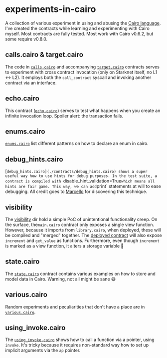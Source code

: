 # experiments-in-cairo

A collection of various experiment in using and abusing the [Cairo language](https://www.cairo-lang.org/). I've created the contracts while learning and experimenting with Cairo myself. Most contracts are fully tested. Most work with Cairo v0.6.2, but some require v0.8.0.

## calls.cairo & target.cairo

The code in [`calls.cairo`](./contracts/calls.cairo) and accompanying [`target.cairo`](./contracts/target.cairo) contracts serves to experiment with cross contract invocation (only on Starknet itself, no L1 <-> L2). It employs both the `call_contract` syscall and invoking another contract via an interface.

## echo.cairo

This contract ([`echo.cairo`](./contracts/echo.cairo)) serves to test what happens when you create an infinite invocation loop. Spoiler alert: the transaction fails.

## enums.cairo

[`enums.cairo`](./contracts/enums.cairo) list different patterns on how to declare an enum in cairo.

## debug_hints.cairo

[`debug_hints.cairo](./contracts/debug_hints.cairo) shows a super useful way how to use hints for debug purposes. In the test suite, a contract is compiled with `disable_hint_validation=True` which means all hints are fair game. This way, we can add `print` statements at will to ease debugging. All credit goes to [Marcello](https://twitter.com/0xmarcello/status/1491881209240043529) for discovering this technique.

## visibility

The [visibility](./contracts/visibility/) dir hold a simple PoC of unintentional functionality creep. On the surface, the`main.cairo` contract only exposes a single view function. However, because it imports from `library.cairo`, when deployed, these will be compiled and "merged" together. The [deployed contract](https://goerli.voyager.online/contract/0x05e3bf41a8528fa0656b7aea16156a8f53a7064dff372481ce8cc490eb3c05e3#readContract) will also expose `increment` and `get_value` as functions. Furthermore, even though `increment` is marked as a view function, it alters a storage variable 🙈

## state.cairo

The [`state.cairo`](./contracts/state.cairo) contract contains various examples on how to store and model data in Cairo. Warning, not all might be sane 😅

## various.cairo

Random experiments and peculiarities that don't have a place are in [`various.cairo`](./contracts/various.cairo).

## using_invoke.cairo

The [`using_invoke.cairo`](./contracts/using_invoke.cairo) shows how to call a function via a pointer, using `invoke`. It's tricky because it requires non-standard way how to set up implicit arguments via the `ap` pointer.
